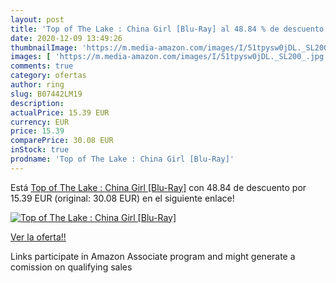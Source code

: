```yaml
---
layout: post
title: 'Top of The Lake : China Girl [Blu-Ray] al 48.84 % de descuento'
date: 2020-12-09 13:49:26
thumbnailImage: 'https://m.media-amazon.com/images/I/51tpysw0jDL._SL200_.jpg'
images: [ 'https://m.media-amazon.com/images/I/51tpysw0jDL._SL200_.jpg' ]
comments: true
category: ofertas
author: ring
slug: B07442LM19
description:
actualPrice: 15.39 EUR
currency: EUR
price: 15.39
comparePrice: 30.08 EUR
inStock: true
prodname: 'Top of The Lake : China Girl [Blu-Ray]'
---
```


Está [Top of The Lake : China Girl [Blu-Ray]](https://www.amazon.fr/dp/B07442LM19/?tag=tolees0d-21) con 48.84 de descuento por 15.39 EUR (original: 30.08 EUR) en el siguiente enlace!

[![Top of The Lake : China Girl [Blu-Ray]](https://m.media-amazon.com/images/I/51tpysw0jDL._SL200_.jpg)](https://www.amazon.fr/dp/B07442LM19/?tag=tolees0d-21)

[Ver la oferta!!](https://www.amazon.fr/dp/B07442LM19/?tag=tolees0d-21)

Links participate in Amazon Associate program and might generate a comission on qualifying sales


